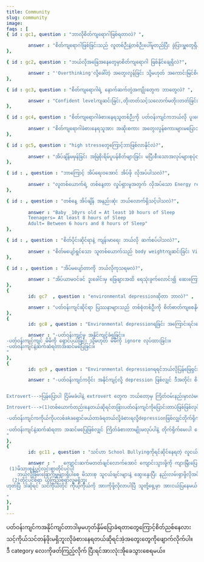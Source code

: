 ```yaml
---
title: Community
slug: community
image:
faqs : [
{ id : gc1, question : "ဘာလိုစိတ်ကျရောဂါဖြစ်ရတာလဲ? ",

        answer : "စိတ်ကျရောဂါဖြစ်ခြင်းသည် လူတစ်ဉီးနဲ့တစ်ဉီးပေါ်မူတည်ပြီး ခွဲပြားမှူတွေရှိနိုင်ပါတယ် များသောအားဖြင့် မိမိ နေထိုင်ရာပတ်ဝန်းကျင် နှင့် လုပ်ငန်းခွင်တို့သည် စိတ်ကျရောဂါဖြစ်ပေါ်စေခြင်း၏ ပင်မသော့ချက်တစ်ခုဖြစ်ပါတယ်။ လူတစ်ယောက်၏ စိတ်ကျန်းမားခြင်း မကျန်းမာခြင်းသည် နေ့စဉ်ပြောဆိုဆက်ဆံ ဆောင်ရွက်နေရသော Communityတစ်ခုအပေါ်မူတည်ပါတယ်။ မိမိ လုပ်ဆောင်ရမည့် အလုပ်တာဝန်များ ကြံကြာမှူ မှားယွင်းမှူကြောင့် stressဟုခေါ်သော ဖိစီးမှအနည်းငယ်စဖြစ်တည်ရမှ ထပ်တလဲလဲ ဖြစ်လာ ခံစားရလာသောအခါ depression ဟုခေါသော မိမိကိုယ်ကို ယုံကြည်မှူကျဆင်းခြင်း အဆိုးမြင်စိတ်များသာဖြစ်ပေါ်လာခြင်းစသည့်စိတ်ဓာတ်ကျဆင်းခြင်း၏ Signများကိုခံစားရနိုင်ပါတယ်။"
},

{ id : gc2, question : "ဘယ်လိုအခြေအနေတွေမှာစိတ်ကျရောဂါ ဖြစ်နိုင်ချေရှိလဲ?",

        answer : "'Overthinking'လို့ခေါ်တဲ့ အတွေးလွန်ခြင်း သို့မဟုတ် အကောင်းမြင်စိတ် ပျောက်ဆုံးနေသော အ‌ခြေအနေမျိုးတွင်ဖြစ်ပေါ်တတ်ပါတယ်။"
},

{ id : gc3, question : "စိတ်ကျရောဂါရဲ့ နောက်ဆက်တွဲအကျိုးတွေက ဘာတွေလဲ? ",

        answer : "Confident levelကျဆင်းခြင်း,တိုးတတ်သင့်သလောက်မတိုးးတတ်ခြင်း,'စိတ်ထောင်းကိုယ်ကြေ'ဆိုသောဆိုရိုးအတိုင်း စိတ်၏စေရာလိုက်၍  General Heathcareများ လစ်ဟာခြင်းများဖြစ်စေတတ်ပါတယ်။"
},

{ id : gc4, question : "စိတ်ကျရောဂါခံစားနေရသူတစ်ဉီးကို ပတ်ဝန်းကျင်ကဘယ်လို ပူးပေါင်း ကုသပေးမှူတွေ လုပ်ပေးနိုင်သလဲ?",
       
        answer : "စိတ်ကျရောဂါခံစားနေရသူအား အဆိုးစကား အတွေးလွန်စကားများမပြောဘဲ ထိုသူ၏အတွေးအမြင် အယူဆများကို နားထောင်ပေးခြင်းသည် ထိရောက်သောကုသနည်း တစ်ခုဖြစ်ပါသည်။"
},

{ id : gc5, question : "high stressတွေကြောင့်ဘာဖြစ်လာနိုင်လဲ?",
       
        answer : "အိပ်ချိန်မမှန်ခြင်း အမြဲစိုးရိမ်ပူပန်စိတ်များခြင်း မပြီးစီးသောအလုပ်များစုပုံလာခြင်း တို့သည် high stress ဖြစ်စေနိုင်ပါသည်။"
},

{ id : , question : "ဘာကြောင့် အိပ်ရေးဝအောင် အိပ်ဖို လိုအပ်ပါသလဲ?",
       
        answer : "လူတစ်ယောက်ရဲ့ တစ်နေ့တာ လှုပ်ရှားမူအတွက် လိုအပ်သော Energy requirementကိုကြည့်မည်ဆိုပါက'အိပ်ချိန်ဘယ်လောက်ရှိသလဲ'ဟူသော မေးခွန်းကိုလည်းမေးရမည်ဖြစ်သည်။ တစ်နေ့တာကိုစတင်ဖို့အတွက် internal Systemတွေနဲ့ Organic processတွေအတွက် အိပ်စက်အနားယူခြင်းသည် အရေးကြီးသော အစိတ်ပိုင်းတစ်ခုအနေဖြင့်ပါဝင်နေပါတယ်။"
},

{ id : , question : "တစ်နေ့ အိပ်ချိန် အနည်းဆုံး ဘယ်လောက်ရှိသင့်ပါသလဲ?",
       
        answer : "Baby _10yrs old = At least 10 hours of Sleep
        Teenagers= At least 8 hours of Sleep
        Adult= Between 6 hours and 8 hours of Sleep"
},

{ id : , question : "စိတ်ပိုင်းဆိုင်ရာနဲ့ ကျန်းမာရေး ဘယ်လို ဆက်စပ်ပါသလဲ?",
       
        answer : "စိတ်မပျော်ရွင်သော သူတစ်ယောက်သည် body weightကျဆင်းခြင်း Visual shapesများ သိသိသာသာ ပြောင်းလဲလာခြင်းတို့ကိုတွေ့ရပါမည်။ စိတ်စစေရာအတိုင်း နေနေတတ်ပြီး တစ်နေ့တာလုပ်ဆောင်ရမယ့် Bodyအတွက် လိုအပ်သော လုပ်ဆောင်ချက်များကိုမေ့လျော့ခြင်းများနှင့်ဆက်စပ်ပြီး ကျန်းမာရေးကို ထိခိုက်စေနိင်ပါသည်။"
},

{ id : , question : "အိပ်မပျော်တာကို ဘယ်လိုကုသရမလဲ?",
       
        answer : "အိပ်ယာမဝင်ခင် ဒူးခေါင်းမှ ခြေဖျားအထိ ရေသုံးခွက်လောင်း၍ ဆေးကြောပေးခြင်း စိတ်တည်ငြိမ်စေရန် meditation လုပ်ခြင်း calm and soft musicများ နားထောင်ခြင်းတို့ဖြင့် ကိုယ်တိုင်ကုသနိုင်ပါသည်။ ထို့ထက်အခြေအနေဆိုးပါက သက်ဆိုင်ရာ Physician များနှင့် ပြသပြီး ဆေးသောက်ကုသခြင်း exercise ဖြင့်ကုသခြင်းနည်းလမ်းများလည်းရှိပါသည်။"
},
{
        id: gc7  , question : "environmental depressionဆိုတာ ဘာလဲ?" ,

        answer : "ပတ်ဝန်းကျင်ဆိုင်ရာ ပြဿနာများသည် တစ်စုံတစ်ဦးကို စိတ်ဓာတ်ကျစေနိုင်သည်။အဲ့ဟာကို environmental depression ဟုခေါ်သည်။"
},
{
        id: gc8 , question : "Environmental depressionရခြင်း အကြောင်းရင်းတွေက ဘာတွေလဲ?" ,

        answer : "-ပတ်ဝန်းကျင်မှ အနိုင်ကျင့်ခံရခြင်း။
-ပတ်ဝန်းကျင်ကျင် မိမိကို ရှောင်ပယ်ခြင်း သို့မဟုတ် မိမိကို ignore လုပ်ထားခြင်း။
-ပတ်ဝန်းကျင်နဲ့ဆက်ဆံရတာအဆင်‌မပြေခြင်း။
"
},
{
        id: gc9 , question : "Environmental depressionရရင်ဘယ်လိုပြန်ဖြေရှင်းမလဲ။" ,

        answer : "-ပတ်ဝန်းကျင်ကဝိုင်း အနိုင်ကျင့်လို့ depression ဖြစ်လျှင် ဒီအတိုင်း စိတ်ထဲမှာကြိတ်မငိုပါနဲ့ ကိုယ်ကမမှားပဲနဲ့လုပ်သမျှငြိမ်ခံနေရအောင် သဲအိတ်လဲမဟုတ်။ ဆိုတော့ ဖြေရှင်းဖို့နည်းလမ်းက 2 ခုရှိပါတယ်။


Extrovert--->ပြန်ပြောပါ ငြိမ်မခံပါနဲ့ extrovert တွေက ဘယ်တော့မှ ကြိတ်ဝမ်းနည်းမှာလဲမဟုတ်ပါ ပြောစရာရှိတာပြောပါတယ်။

Introvert--->(1)တစ်ယောက်တည်းနေတယ်ဆိုရင်တခြားပတ်ဝန်းကျင်ကိုပြောင်းတာပဲဖြစ်ဖြစ်လုပ်ပါ။(2)ပြောင်းဖို့အဆင်မပြေရင်ကိုယ်နဲ့အဆင်ပြေပြီးအနားမှာရှိတဲ့တဲ့bffတို့မိသားစုဝင်တို့ကိုပြောပါ။introvertတွေကextrovertတွေလိုအော်ကြီးဟစ်ကျယ်တွေမ‌ေကျနပ်တာ‌ကိုထုတ်‌ေပြာတာ‌ေတွမလုပ်တတ်တော့ depression ဖြစ်နိုင်ခြေပိုများပါတယ် (မှတ်ချက်:အခုစာရေးနေတဲ့sout chaw gyi လို ambiverts တွေကတော့ ကြိုက်ရာလမ်းရွေးလို့ရပါတယ်)။ //ရူးနေတာပဲ

-ပတ်ဝန်းကျင်ကကိုယ်ကိုပလစ်akaရှောင်ဖယ်တာခံရတယ်လို့ခံစားရလို့depressionဖြစ်လျှင်တိုက်ရိုက်‌ရှင်းပါ။ဒီအခြေနေကျတိုက်ရိုက်မပြောလျှင်ဖြေရှင်းဖို့လုံးဝမလွယ်ပါ။တိုက်ရိုက်ဖြေရှင်းပါကပြဿနာရဲ့mainကိုသိပြီးဖြေရှင်နိုင်မှာပါ။ တခါတရံ ကိုယ့်ဘက်ကပဲဇွတ်ကြီးပလစ်တယ်လို့ခံစားနေရတာတွေပါ တိုက်ရိုက်ဖြေရှင်းလိုက်တာနဲ့သိနိုင်ပါတယ်။
 
-ပတ်ဝန်းကျင်နဲ့ဆက်ဆံရတာ အဆင်မပြေဖြစ်လျှင် ကြိတ်ခံစားတာမျိုးမလုပ်ပါနဲ့ တိုက်ရိုက်မေးပါ ပြောရဲဆိုရဲ ဖြစ်ဖို့လိုအပ်ပါမည်အဲ့တာ မှ pov နှစ်ဘက်စလုံးကို သဘောပေါက်ပြီးကိုယ်အမှားသူ့အမှား ကို မျက်စိပွင့်သွားပြီး ပြင်ဆင်လို့ရမှ environmental depression မရှိမှာပါ။
"
},
{
        id: gc11 , question : "သင်ဟာ School Bullyingကိုရင်ဆိုင်နေရတဲ့ လူငယ်တစ်ယောက်ဆိုရင် ဘယ်လိုလုပ်ရမလဲ?" ,

        answer : "   ကျောင်းဆက်မတတ်ချင်လောက်အောင် ကျောင်းသွားဖို့ကို ကျားမြှီးပြေးဆွဲတာထက်ကြောက်နေကြတဲ့သူတွေရှိပါတယ်။ သူတို့က ပညာရေးကိုလည်း မရပ်တန့်ချင်ဘူး ကျောင်းဆက်တတ်ဖို့ကလည်း ကျာင်းမှာ ရုပ်ပိုင်းဆိုင်ရာကို ဒါမှမဟုတ် မိသားစုနောက်ခံအသိုင်းဝိုင်းနဲ့ပတ်သက်ပြီး မကောင်းပြောဆို ခြိမ်းခြောက်အနိုင်ကျင့်သူတွေ ကိုယ့်ရဲ့ Pravicyကိုထိပါးသည်အထိ မိန်းကလေးဆိုလည်း မိန်းကလေးတစ်ယောက်ရဲ့အရှက်တရား ယောကျာ်းလေးဆိုလည်း သူတို့ရဲ့မာန အဲ့လိုထိခိုက်တဲ့ထိ School Bullyingတွေက ပိုမိုဆိုးရွားလာပါတယ်။အဲ့ဒါကြောင့် အဲ့လိုအခြေအနေနဲ့ ရင်ဆိုင်နေရပြီဆိုရင်
 (1)မိသားစုနဲ့ပွင့်လင်းစွာတိုင်ပင်ပါ
    ဘယ်လိုခြိမ်းခြောက်မှူများရှိပါစေ မိသားစု သူငယ်ချင်းများနဲ့ ဆွေးနွေးပြီး နည်းလမ်းရှာဖို့လိုအပ်ပါတယ် Bully to Suicide ဖြစ်ရတဲ့အကြောင်းကတော့ ကြားထဲမှာ Stress aloneဆိုတဲ့ processတစ်ခုလည်းပါပါတယ်။ ကိုယ်က အနိုင်ကျင့်ခံရတယ် ပြောဖို့အဆင်မပြေတဲ့အခြေအနေထိဖြစ်သွားတယ် ဒီတိုင်း တစ်ယောက်ထဲ ကြိတ်ခံစားတယ် ပြီးတော့ သက်သေလိုက်တယ်။ ဒါဆို bullyလုပ်ရတာကို အရသာတွေ့တဲ့သူတွေများလာမှာပေါ့ ဒါဆို သင့်လိုလူတွေများပြားလာပြီး ကမ်ဘာကြီးက ဘူလီဝေါ်ကြီး ဖြစ်လာနိုင်ပါတယ်
  (2)တိုင်ပင်စရာ ယုံကြည်စရာလူမရှိဘူး
ဟုတ်ပြီ ဒါဆိုရင် သင်ကိုယ်တိုင် ကိုယ့်ကိုယ်ကို အားကိုဖို့လိုလာပါပြီ သူတို့ရှေ့မှာ အားငယ်ပြနေမယ် ကြောက်ရွံပြနေမယ်ဆိုရင် ကမ်းတတ် လာမှာပေါ့ မဟုတ်ဘူးလား ဒါကြောင့် ကိုယ်ကဘယ်လောက်သန်မာကြောင်း သူတို့အထင်သေးစရာမဟုတ်ကြောင်း အလုပ်နဲ့ဘဲဖြစ်စေ လုပ်တွေ့ဖြစ်စေ သိမြင်အောင်ပြပေးသင့်ပါတယ် ပြန်ပြီးရိုက်ပါထိုးပါလို့ပြောချင်တာတော့မဟုတ်ပါဘူး ဉပဒေဘောင်ထဲကနေရင်ဆိုင်တိုက်ခိုက်ပါ။သင်သည်သာ သင့်အားကိုးရာပါ ဒီလောကကြီးမှာ သင့်ကလွဲပြီး သင့်အတွက် ရပ်တည်မယ့် သင့်အတွက် ရှင်သန်မယ့်သူဆိုတာရှားပါတယ် I have come to love myself, who I am for who I was and for who I hope to becomeလို့ World Wide Band တစ်ခုဖြစ်တဲ့ BTS ရဲ့ Leader  RMကပြောခဲ့ဖူးပါတယ်။ ဒါကြောင့် bullyလုပ်ခံနေရရင်လည်း ကိုယ့်ကိုကိုယ်ချစ်ပြီး suicide မလုပ်ဖို့ အရှုံး‌မပေးဖို့ ရဲရင့်စွာရင်ဆိုင်ဖို့ ရင်ထဲကနေလှိုက်လှိုက်လှဲလှဲ အကြံပေးချင်ပါတယ် အမျိုးသားကောင်း အမျိုးသမီးကောင်းလူငယ်တို့။

"
},
]
---
```

ပတ်ဝန်းကျင်ကအနိုင်ကျင်တာဒါမှမဟုတ်နှိမ်ပြောခံရတာတွေကြောင့်စိတ်ညစ်နေလား သင့်ကိုယ်သင်တန်ဖိုးမရှိဘူးလိုခံစားနေရတယ်ဆိုရင်အဲ့အတွေးတွေကိုဖျောက်လိုက်ပါ။ ဒီ category လေးကိုဖတ်ကြည့်လိုက် ပြီးရင်အားလုံးအိုခေသွားစေရမယ်။
